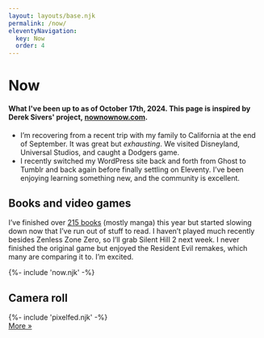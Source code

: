 ```yaml
---
layout: layouts/base.njk
permalink: /now/
eleventyNavigation:
  key: Now
  order: 4
---
```

# Now

#### What I've been up to as of October 17th, 2024. This page is inspired by Derek Sivers' project, [nownownow.com](https://nownownow.com/about).

* I’m recovering from a recent trip with my family to California at the end of September. It was great but *exhausting*. We visited Disneyland, Universal Studios, and caught a Dodgers game.
* I recently switched my WordPress site back and forth from Ghost to Tumblr and back again before finally settling on Eleventy. I’ve been enjoying learning something new, and the community is excellent.

## Books and video games

I’ve finished over [215 books](https://www.goodreads.com/user_challenges/54484570) (mostly manga) this year but started slowing down now that I’ve run out of stuff to read. I haven’t played much recently besides Zenless Zone Zero, so I’ll grab Silent Hill 2 next week. I never finished the original game but enjoyed the Resident Evil remakes, which many are comparing it to. I’m excited.

<div class="now-block">
	{%- include 'now.njk' -%}
</div>

<div class="pixelfed-block">
	<h2>Camera roll</h2>
	{%- include 'pixelfed.njk' -%}
	<div class="more-button-style"><a href="https://pixelfed.social/@crashthearcade">More »</a></div>
</div>
